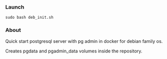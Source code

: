### Launch

    sudo bash deb_init.sh

### About

Quick start postgresql server with pg admin in docker for debian family os.

Creates pgdata and pgadmin_data volumes inside the repository.